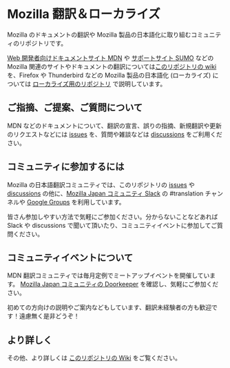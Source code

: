Mozilla 翻訳＆ローカライズ
===========

Mozilla のドキュメントの翻訳や Mozilla 製品の日本語化に取り組むコミュニティのリポジトリです。

[Web 開発者向けドキュメントサイト MDN](https://developer.mozilla.org/) や [サポートサイト SUMO](https://support.mozilla.org/ja/) などの Mozilla 関連のサイトやドキュメントの翻訳については[このリポジトリの wiki](https://github.com/mozilla-japan/translation/wiki) を、Firefox や Thunderbird などの Mozilla 製品の日本語化 (ローカライズ) については [ローカライズ用のリポジトリ](https://github.com/mozilla-japan/gecko-l10n) で説明しています。

## ご指摘、ご提案、ご質問について

MDN などのドキュメントについて、翻訳の宣言、誤りの指摘、新規翻訳や更新のリクエストなどには [issues](https://github.com/mozilla-japan/translation/issues) を、質問や雑談などは [discussions](https://github.com/mozilla-japan/translation/discussions) をご利用ください。

## コミュニティに参加するには

Mozilla の日本語翻訳コミュニティでは、このリポジトリの [issues](https://github.com/mozilla-japan/translation/issues) や [discussions](https://github.com/mozilla-japan/translation/discussions) の他に、[Mozilla Japan コミュニティ Slack](https://join.slack.com/t/mozillajp/shared_invite/MjI2NDMwODUwNzY5LTE1MDI4MjEyMjktYjE2MThlMmM4OA) の #translation チャンネルや [Google Groups](http://groups.google.com/group/mozilla-translations-ja) を利用しています。

皆さん参加しやすい方法で気軽にご参加ください。分からないことなどあれば Slack や discussions で聞いて頂いたり、コミュニティイベントに参加してご質問ください。

## コミュニティイベントについて

MDN 翻訳コミュニティでは毎月定例でミートアップイベントを開催しています。
[Mozilla Japan コミュニティの Doorkeeper](https://mozilla.doorkeeper.jp/) を確認し、気軽にご参加ください。

初めての方向けの説明やご案内などもしています、翻訳未経験者の方も歓迎です！遠慮無く是非どうぞ！

## より詳しく

その他、より詳しくは [このリポジトリの Wiki](https://github.com/mozilla-japan/translation/wiki) をご覧ください。
